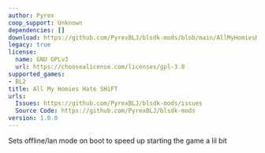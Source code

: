 ```yaml
---
author: Pyrex
coop_support: Unknown
dependencies: []
download: https://github.com/PyrexBLJ/blsdk-mods/blob/main/AllMyHomiesHateSHiFT/AllMyHomiesHateSHiFT.zip
legacy: true
license:
  name: GNU GPLv3
  url: https://choosealicense.com/licenses/gpl-3.0
supported_games:
- BL2
title: All My Homies Hate SHiFT
urls:
  Issues: https://github.com/PyrexBLJ/blsdk-mods/issues
  Source Code: https://github.com/PyrexBLJ/blsdk-mods
version: 1.0.0
---
```

Sets offline/lan mode on boot to speed up starting the game a lil bit